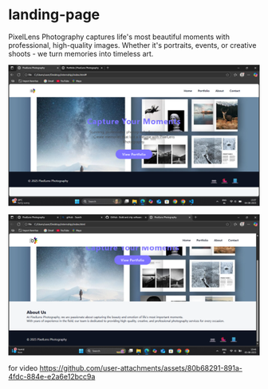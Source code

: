 # landing-page
PixelLens Photography captures life's most beautiful moments with professional, high-quality images. Whether it's portraits, events, or creative shoots - we turn memories into timeless art.


![image alt](https://github.com/Srividhyadiya/landing-page/blob/5108e0d8249fd37a0a9c87cb748aa731d171e91e/Screenshot%20(398).png)

![image alt](https://github.com/Srividhyadiya/landing-page/blob/977d8dbfae56b1dbca1f93d57e051d56f00b92ab/Screenshot%20(405).png)



for video
https://github.com/user-attachments/assets/80b68291-891a-4fdc-884e-e2a6e12bcc9a
